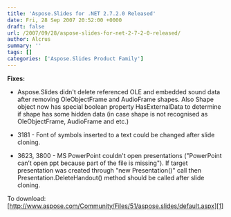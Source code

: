 ```yaml
---
title: 'Aspose.Slides for .NET 2.7.2.0 Released'
date: Fri, 28 Sep 2007 20:52:00 +0000
draft: false
url: /2007/09/28/aspose-slides-for-net-2-7-2-0-released/
author: Alcrus
summary: ''
tags: []
categories: ['Aspose.Slides Product Family']
---
```


**Fixes:**  

*   Aspose.Slides didn't delete referenced OLE and embedded sound data after removing OleObjectFrame and AudioFrame shapes. Also Shape object now has special boolean property HasExternalData to determine if shape has some hidden data (in case shape is not recognised as OleObjectFrame, AudioFrame and etc.)  
    
*   3181 - Font of symbols inserted to a text could be changed after slide cloning.
*   3623, 3800 - MS PowerPoint couldn't open presentations ("PowerPoint can’t open ppt because part of the file is missing"). If target presentation was created through "new Presentation()" call then Presentation.DeleteHandout() method should be called after slide cloning.

To download: [http://www.aspose.com/Community/Files/51/aspose.slides/default.aspx][1]




[1]: http://www.aspose.com/Community/Files/51/aspose.slides/default.aspx




